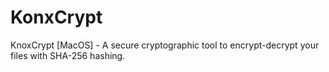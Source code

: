 # KonxCrypt
KnoxCrypt [MacOS] - A secure cryptographic tool to encrypt-decrypt your files with SHA-256 hashing.

